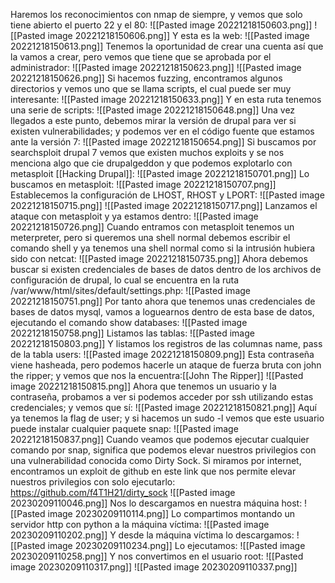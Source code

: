 Haremos los reconocimientos con nmap de siempre, y vemos que solo tiene abierto el puerto 22 y el 80:
![[Pasted image 20221218150603.png]]
![[Pasted image 20221218150606.png]]
Y esta es la web:
![[Pasted image 20221218150613.png]]
Tenemos la oportunidad de crear una cuenta así que la vamos a crear, pero vemos que tiene que se aprobada por el administrador:
![[Pasted image 20221218150623.png]]
![[Pasted image 20221218150626.png]]
Si hacemos fuzzing, encontramos algunos directorios y vemos uno que se llama scripts, el cual puede ser muy interesante:
![[Pasted image 20221218150633.png]]
Y en esta ruta tenemos una serie de scripts:
![[Pasted image 20221218150648.png]]
Una vez llegados a este punto, debemos mirar la versión de drupal para ver si existen vulnerabilidades; y podemos ver en el código fuente que estamos ante la versión 7:
![[Pasted image 20221218150654.png]]
Si buscamos por searchsploit drupal 7 vemos que existen muchos exploits y se nos menciona algo que cie drupalgeddon y que podemos explotarlo con metasploit [[Hacking Drupal]]:
![[Pasted image 20221218150701.png]]
Lo buscamos en metasploit:
![[Pasted image 20221218150707.png]]
Establecemos la configuración de LHOST, RHOST y LPORT:
![[Pasted image 20221218150715.png]]
![[Pasted image 20221218150717.png]]
Lanzamos el ataque con metasploit y ya estamos dentro:
![[Pasted image 20221218150726.png]]
Cuando entramos con metasploit tenemos un meterpreter, pero si queremos una shell normal debemos escribir el comando shell y ya tenemos una shell normal como si la intrusión hubiera sido con netcat:
![[Pasted image 20221218150735.png]]
Ahora debemos buscar si existen credenciales de bases de datos dentro de los archivos de configuración de drupal, lo cual se encuentra en la ruta /var/www/html/sites/default/settings.php:
![[Pasted image 20221218150751.png]]
Por tanto ahora que tenemos unas credenciales de bases de datos mysql, vamos a loguearnos dentro de esta base de datos, ejecutando el comando show databases:
![[Pasted image 20221218150758.png]]
Listamos las tablas:
![[Pasted image 20221218150803.png]]
Y listamos los registros de las columnas name, pass de la tabla users:
![[Pasted image 20221218150809.png]]
Esta contraseña viene hasheada, pero podemos hacerle un ataque de fuerza bruta con john the ripper; y vemos que nos la encuentra:[[John The Ripper]]
![[Pasted image 20221218150815.png]]
Ahora que tenemos un usuario y la contraseña, probamos a ver si podemos acceder por ssh utilizando estas credenciales; y vemos que sí:
![[Pasted image 20221218150821.png]]
Aquí ya tenemos la flag de user; y si hacemos un sudo -l vemos que este usuario puede instalar cualquier paquete snap:
![[Pasted image 20221218150837.png]]
Cuando veamos que podemos ejecutar cualquier comando por snap, significa que podemos elevar nuestros privilegios con una vulnerabilidad conocida como Dirty Sock. Si miramos por internet, encontramos un exploit de github en este link que nos permite elevar nuestros privilegios con solo ejecutarlo:
https://github.com/f4T1H21/dirty_sock
![[Pasted image 20230209110046.png]]
Nos lo descargamos en nuestra máquina host:
![[Pasted image 20230209110114.png]]
Lo compartimos montando un servidor http con python a la máquina víctima:
![[Pasted image 20230209110202.png]]
Y desde la máquina víctima lo descargamos:
![[Pasted image 20230209110234.png]]
Lo ejecutamos:
![[Pasted image 20230209110258.png]]
Y nos convertimos en el usuario root:
![[Pasted image 20230209110317.png]]
![[Pasted image 20230209110337.png]]
